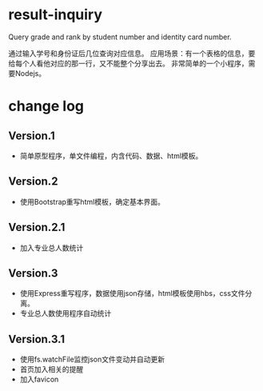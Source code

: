 # result-inquiry
Query grade and rank by student number and identity card number.

通过输入学号和身份证后几位查询对应信息。
应用场景：有一个表格的信息，要给每个人看他对应的那一行，又不能整个分享出去。
非常简单的一个小程序，需要Nodejs。

# change log
## Version.1
 - 简单原型程序，单文件编程，内含代码、数据、html模板。

## Version.2
 - 使用Bootstrap重写html模板，确定基本界面。

## Version.2.1
 - 加入专业总人数统计

## Version.3
 - 使用Express重写程序，数据使用json存储，html模板使用hbs，css文件分离。
 - 专业总人数使用程序自动统计

## Version.3.1
 - 使用fs.watchFile监控json文件变动并自动更新
 - 首页加入相关的提醒
 - 加入favicon
